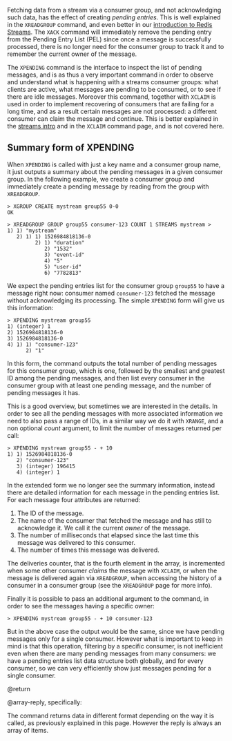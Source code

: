 Fetching data from a stream via a consumer group, and not acknowledging such
data, has the effect of creating _pending entries_. This is well explained in
the `XREADGROUP` command, and even better in our
[introduction to Redis Streams](/topics/streams-intro). The `XACK` command will
immediately remove the pending entry from the Pending Entry List (PEL) since
once a message is successfully processed, there is no longer need for the
consumer group to track it and to remember the current owner of the message.

The `XPENDING` command is the interface to inspect the list of pending messages,
and is as thus a very important command in order to observe and understand what
is happening with a streams consumer groups: what clients are active, what
messages are pending to be consumed, or to see if there are idle messages.
Moreover this command, together with `XCLAIM` is used in order to implement
recovering of consumers that are failing for a long time, and as a result
certain messages are not processed: a different consumer can claim the message
and continue. This is better explained in the
[streams intro](/topics/streams-intro) and in the `XCLAIM` command page, and is
not covered here.

## Summary form of XPENDING

When `XPENDING` is called with just a key name and a consumer group name, it
just outputs a summary about the pending messages in a given consumer group. In
the following example, we create a consumer group and immediately create a
pending message by reading from the group with `XREADGROUP`.

```
> XGROUP CREATE mystream group55 0-0
OK

> XREADGROUP GROUP group55 consumer-123 COUNT 1 STREAMS mystream >
1) 1) "mystream"
   2) 1) 1) 1526984818136-0
         2) 1) "duration"
            2) "1532"
            3) "event-id"
            4) "5"
            5) "user-id"
            6) "7782813"
```

We expect the pending entries list for the consumer group `group55` to have a
message right now: consumer named `consumer-123` fetched the message without
acknowledging its processing. The simple `XPENDING` form will give us this
information:

```
> XPENDING mystream group55
1) (integer) 1
2) 1526984818136-0
3) 1526984818136-0
4) 1) 1) "consumer-123"
      2) "1"
```

In this form, the command outputs the total number of pending messages for this
consumer group, which is one, followed by the smallest and greatest ID among the
pending messages, and then list every consumer in the consumer group with at
least one pending message, and the number of pending messages it has.

This is a good overview, but sometimes we are interested in the details. In
order to see all the pending messages with more associated information we need
to also pass a range of IDs, in a similar way we do it with `XRANGE`, and a non
optional _count_ argument, to limit the number of messages returned per call:

```
> XPENDING mystream group55 - + 10
1) 1) 1526984818136-0
   2) "consumer-123"
   3) (integer) 196415
   4) (integer) 1
```

In the extended form we no longer see the summary information, instead there are
detailed information for each message in the pending entries list. For each
message four attributes are returned:

1. The ID of the message.
2. The name of the consumer that fetched the message and has still to
   acknowledge it. We call it the current _owner_ of the message.
3. The number of milliseconds that elapsed since the last time this message was
   delivered to this consumer.
4. The number of times this message was delivered.

The deliveries counter, that is the fourth element in the array, is incremented
when some other consumer _claims_ the message with `XCLAIM`, or when the message
is delivered again via `XREADGROUP`, when accessing the history of a consumer in
a consumer group (see the `XREADGROUP` page for more info).

Finally it is possible to pass an additional argument to the command, in order
to see the messages having a specific owner:

```
> XPENDING mystream group55 - + 10 consumer-123
```

But in the above case the output would be the same, since we have pending
messages only for a single consumer. However what is important to keep in mind
is that this operation, filtering by a specific consumer, is not inefficient
even when there are many pending messages from many consumers: we have a pending
entries list data structure both globally, and for every consumer, so we can
very efficiently show just messages pending for a single consumer.

@return

@array-reply, specifically:

The command returns data in different format depending on the way it is called,
as previously explained in this page. However the reply is always an array of
items.
